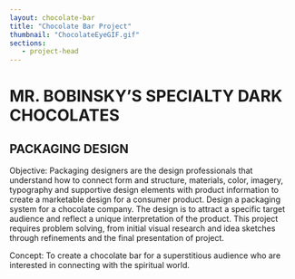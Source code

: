 ```yaml
---
layout: chocolate-bar
title: "Chocolate Bar Project"
thumbnail: "ChocolateEyeGIF.gif"
sections:
   - project-head
---
```


# MR. BOBINSKY’S SPECIALTY DARK CHOCOLATES

## PACKAGING DESIGN

Objective: Packaging designers are the design professionals that understand how to connect form and structure, materials, color, imagery, typography and supportive design elements with product information to create a marketable design for a consumer product. Design a packaging system for a chocolate company. The design is to attract a specific target audience and reflect a unique interpretation of the product. This project requires problem solving, from initial visual research and idea sketches through refinements and the final presentation of project.

Concept: To create a chocolate bar for a superstitious audience who are interested in connecting with the spiritual world.
